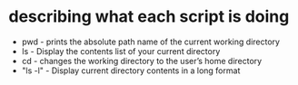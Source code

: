 # describing what each script is doing
* pwd - prints the absolute path name of the current working directory
* ls - Display the contents list of your current directory
* cd - changes the working directory to the user’s home directory
* "ls -l" - Display current directory contents in a long format
